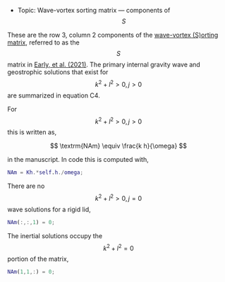 - Topic: Wave-vortex sorting matrix — components of $$S$$

These are the row 3, column 2 components of the [wave-vortex (S)orting matrix](/transformations/transformations.html), referred to as the $$S$$ matrix in [Early, et al. (2021)](https://doi.org/10.1017/jfm.2020.995). The primary internal gravity wave and geostrophic solutions that exist for $$k^2+l^2>0, j>0$$ are summarized in equation C4.

For $$k^2+l^2>0, j>0$$ this is written as,

$$
\textrm{NAm} \equiv \frac{k h}{\omega}
$$

in the manuscript. In code this is computed with,

```matlab
NAm = Kh.*self.h./omega;
```

There are no $$k^2+l^2>0, j=0$$ wave solutions for a rigid lid,

```matlab
NAm(:,:,1) = 0;
```

The inertial solutions occupy the $$k^2+l^2=0$$ portion of the matrix,

```matlab
NAm(1,1,:) = 0;
```
